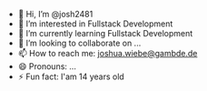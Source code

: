 - 👋 Hi, I’m @josh2481
- 👀 I’m interested in Fullstack Development
- 🌱 I’m currently learning Fullstack Development
- 💞️ I’m looking to collaborate on ...
- 📫 How to reach me: joshua.wiebe@gambde.de
- 😄 Pronouns: ...
- ⚡ Fun fact: I'am 14 years old

<!---
josh2481/josh2481 is a ✨ special ✨ repository because its `README.md` (this file) appears on your GitHub profile.
You can click the Preview link to take a look at your changes.
--->
